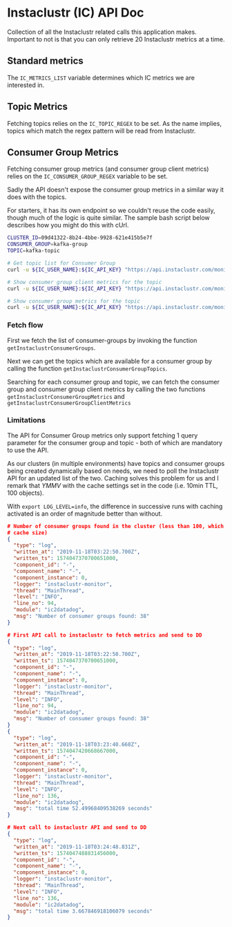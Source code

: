 # Instaclustr (IC) API Doc

Collection of all the Instaclustr related calls this application makes.
Important to not is that you can only retrieve 20 Instaclustr metrics at a time.

## Standard metrics

The `IC_METRICS_LIST` variable determines which IC metrics we are interested in.

## Topic Metrics

Fetching topics relies on the `IC_TOPIC_REGEX` to be set. As the name implies,
topics which match the regex pattern will be read from Instaclustr.

## Consumer Group Metrics

Fetching consumer group metrics (and consumer group client metrics) relies on
the `IC_CONSUMER_GROUP_REGEX` variable to be set.

Sadly the API doesn't expose the consumer group metrics in a similar way it does
with the topics.

For starters, it has its own endpoint so we couldn't reuse the code easily,
though much of the logic is quite similar. The sample bash script below
describes how you might do this with cUrl.

```bash
CLUSTER_ID=09d41322-8b24-4bbe-9928-621e415b5e7f
CONSUMER_GROUP=kafka-group
TOPIC=kafka-topic

# Get topic list for Consumer Group
curl -u ${IC_USER_NAME}:${IC_API_KEY} "https://api.instaclustr.com/monitoring/v1/clusters/${CLUSTER_ID}/kafka/consumerGroupState?consumerGroup=${CONSUMER_GROUP}"

# Show consumer group client metrics for the topic
curl -u ${IC_USER_NAME}:${IC_API_KEY} "https://api.instaclustr.com/monitoring/v1/clusters/${CLUSTER_ID}/kafka/consumerGroupClientMetrics?consumerGroup=${CONSUMER_GROUP}&metrics=consumerLag,consumerCount,partitionCount&topic=${TOPIC}"

# Show consumer group metrics for the topic
curl -u ${IC_USER_NAME}:${IC_API_KEY} "https://api.instaclustr.com/monitoring/v1/clusters/${CLUSTER_ID}/kafka/consumerGroupMetrics?consumerGroup=${CONSUMER_GROUP}&topic=${TOPIC}&metrics=consumerGroupLag,clientCount"
```

### Fetch flow

First we fetch the list of consumer-groups by invoking the function
`getInstaclustrConsumerGroups`.

Next we can get the topics which are available for a consumer group by calling
the function `getInstaclustrConsumerGroupTopics`.

Searching for each consumer group and topic, we can fetch the consumer group
and consumer group client metrics by calling the two functions
`getInstaclustrConsumerGroupMetrics` and
`getInstaclustrConsumerGroupClientMetrics`

### Limitations

The API for Consumer Group metrics only support fetching 1 query parameter for
the consumer group and topic - both of which are mandatory to use the API.

As our clusters (in multiple environments) have topics and consumer groups
being created dynamically based on needs, we need to poll the Instaclustr API
for an updated list of the two. Caching solves this problem for us and I remark
that _YMMV_ with the cache settings set in the code (i.e. 10min TTL, 100
objects).

With `export LOG_LEVEL=info`, the difference in successive runs with caching
activated is an order of magnitude better than without.

```json
# Number of consumer groups found in the cluster (less than 100, which is the
# cache size)
{
  "type": "log",
  "written_at": "2019-11-18T03:22:50.700Z",
  "written_ts": 1574047370700651000,
  "component_id": "-",
  "component_name": "-",
  "component_instance": 0,
  "logger": "instaclustr-monitor",
  "thread": "MainThread",
  "level": "INFO",
  "line_no": 94,
  "module": "ic2datadog",
  "msg": "Number of consumer groups found: 38"
}

# First API call to instaclustr to fetch metrics and send to DD
{
  "type": "log",
  "written_at": "2019-11-18T03:22:50.700Z",
  "written_ts": 1574047370700651000,
  "component_id": "-",
  "component_name": "-",
  "component_instance": 0,
  "logger": "instaclustr-monitor",
  "thread": "MainThread",
  "level": "INFO",
  "line_no": 94,
  "module": "ic2datadog",
  "msg": "Number of consumer groups found: 38"
}
{
  "type": "log",
  "written_at": "2019-11-18T03:23:40.668Z",
  "written_ts": 1574047420668667000,
  "component_id": "-",
  "component_name": "-",
  "component_instance": 0,
  "logger": "instaclustr-monitor",
  "thread": "MainThread",
  "level": "INFO",
  "line_no": 136,
  "module": "ic2datadog",
  "msg": "total time 52.49968409538269 seconds"
}

# Next call to instaclustr API and send to DD
{
  "type": "log",
  "written_at": "2019-11-18T03:24:48.831Z",
  "written_ts": 1574047488831456000,
  "component_id": "-",
  "component_name": "-",
  "component_instance": 0,
  "logger": "instaclustr-monitor",
  "thread": "MainThread",
  "level": "INFO",
  "line_no": 136,
  "module": "ic2datadog",
  "msg": "total time 3.667846918106079 seconds"
}

```

